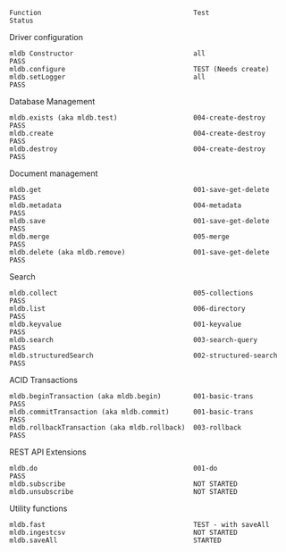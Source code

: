 
    Function                                      Test                  Status
Driver configuration

    mldb Constructor                              all                   PASS
    mldb.configure                                TEST (Needs create)
    mldb.setLogger                                all                   PASS

Database Management

    mldb.exists (aka mldb.test)                   004-create-destroy    PASS
    mldb.create                                   004-create-destroy    PASS
    mldb.destroy                                  004-create-destroy    PASS

Document management

    mldb.get                                      001-save-get-delete   PASS
    mldb.metadata                                 004-metadata          PASS
    mldb.save                                     001-save-get-delete   PASS
    mldb.merge                                    005-merge             PASS
    mldb.delete (aka mldb.remove)                 001-save-get-delete   PASS

Search

    mldb.collect                                  005-collections       PASS
    mldb.list                                     006-directory         PASS
    mldb.keyvalue                                 001-keyvalue          PASS
    mldb.search                                   003-search-query      PASS
    mldb.structuredSearch                         002-structured-search PASS

ACID Transactions

    mldb.beginTransaction (aka mldb.begin)        001-basic-trans       PASS
    mldb.commitTransaction (aka mldb.commit)      001-basic-trans       PASS
    mldb.rollbackTransaction (aka mldb.rollback)  003-rollback          PASS

REST API Extensions

    mldb.do                                       001-do                PASS
    mldb.subscribe                                NOT STARTED
    mldb.unsubscribe                              NOT STARTED

Utility functions

    mldb.fast                                     TEST - with saveAll
    mldb.ingestcsv                                NOT STARTED
    mldb.saveAll                                  STARTED
